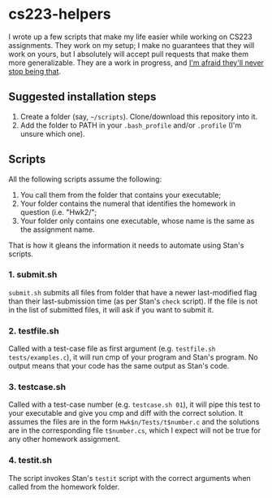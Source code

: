 cs223-helpers
=============

I wrote up a few scripts that make my life easier while working on CS223 assignments. They work on my setup; I make no guarantees that they will work on yours, but I absolutely will accept pull requests that make them more generalizable. They are a work in progress, and [I'm afraid they'll never stop being that](http://xkcd.com/1319/).

## Suggested installation steps
1. Create a folder (say, `~/scripts`). Clone/download this repository into it.
2. Add the folder to PATH in your `.bash_profile` and/or `.profile` (I'm unsure which one).

## Scripts
All the following scripts assume the following:
1. You call them from the folder that contains your executable;
2. Your folder contains the numeral that identifies the homework in question (i.e. "Hwk2/";
3. Your folder only contains one executable, whose name is the same as the assignment name.

That is how it gleans the information it needs to automate using Stan's scripts.

### 1. submit.sh
`submit.sh` submits all files from folder that have a newer last-modified flag than their last-submission time (as per Stan's `check` script). If the file is not in the list of submitted files, it will ask if you want to submit it.

### 2. testfile.sh
Called with a test-case file as first argument (e.g. `testfile.sh tests/examples.c`), it will run cmp of your program and Stan's program. No output means that your code has the same output as Stan's code.

### 3. testcase.sh
Called with a test-case number (e.g. `testcase.sh 01`), it will pipe this test to your executable and give you cmp and diff with the correct solution. It assumes the files are in the form `Hwk$n/Tests/t$number.c` and the solutions are in the corresponding file `t$number.cs`, which I expect will not be true for any other homework assignment.

### 4. testit.sh
The script invokes Stan's `testit` script with the correct arguments when called from the homework folder.
